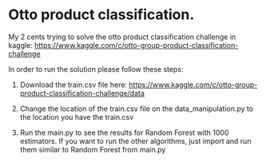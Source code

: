 # Otto product classification.

My 2 cents trying to solve the otto product classification challenge in kaggle: https://www.kaggle.com/c/otto-group-product-classification-challenge

In order to run the solution please follow these steps:

1. Download the train.csv file here: https://www.kaggle.com/c/otto-group-product-classification-challenge/data

2. Change the location of the train.csv file on the data_manipulation.py to the location you have the train.csv

3. Run the main.py to see the results for Random Forest with 1000 estimators. If you want to run the other algorithms, just import and run them similar to Random Forest from main.py
